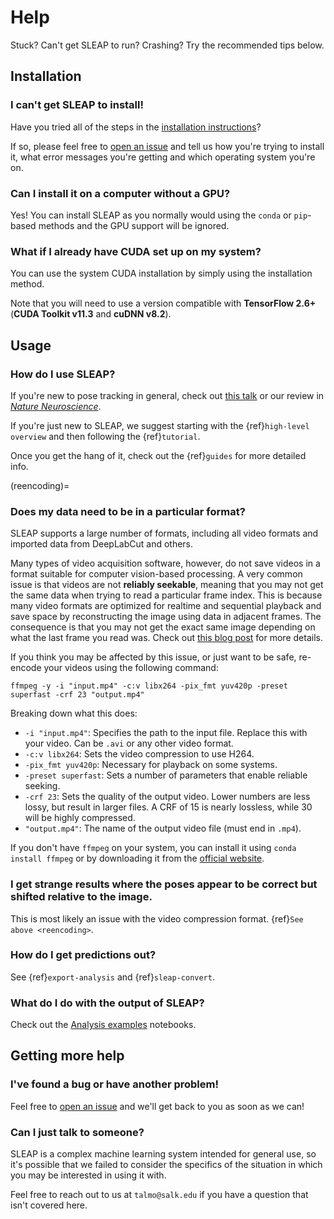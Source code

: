 # Help

Stuck? Can't get SLEAP to run? Crashing? Try the recommended tips below.


## Installation

### I can't get SLEAP to install!

Have you tried all of the steps in the [installation instructions](installation)?

If so, please feel free to [open an issue](https://github.com/talmolab/sleap/issues) and tell us how you're trying to install it, what error messages you're getting and which operating system you're on.

### Can I install it on a computer without a GPU?

Yes! You can install SLEAP as you normally would using the `conda` or `pip`-based methods and the GPU support will be ignored.

### What if I already have CUDA set up on my system?

You can use the system CUDA installation by simply using the [](./installation.md#pip-package) installation method.

Note that you will need to use a version compatible with **TensorFlow 2.6+** (**CUDA Toolkit v11.3** and **cuDNN v8.2**).


## Usage

### How do I use SLEAP?

If you're new to pose tracking in general, check out [this talk](https://cbmm.mit.edu/video/decoding-animal-behavior-through-pose-tracking) or our review in *[Nature Neuroscience](https://rdcu.be/caH3H)*.

If you're just new to SLEAP, we suggest starting with the {ref}`high-level overview` and then following the {ref}`tutorial`.

Once you get the hang of it, check out the {ref}`guides` for more detailed info.

(reencoding)=

### Does my data need to be in a particular format?

SLEAP supports a large number of formats, including all video formats and imported data from DeepLabCut and others.

Many types of video acquisition software, however, do not save videos in a format suitable for computer vision-based processing. A very common issue is that videos are not **reliably seekable**, meaning that you may not get the same data when trying to read a particular frame index. This is because many video formats are optimized for realtime and sequential playback and save space by reconstructing the image using data in adjacent frames. The consequence is that you may not get the exact same image depending on what the last frame you read was. Check out [this blog post](http://blog.loopbio.com/video-io-1-introduction.html) for more details.

If you think you may be affected by this issue, or just want to be safe, re-encode your videos using the following command:

```
ffmpeg -y -i "input.mp4" -c:v libx264 -pix_fmt yuv420p -preset superfast -crf 23 "output.mp4"
```

Breaking down what this does:

- `-i "input.mp4"`: Specifies the path to the input file. Replace this with your video. Can be `.avi` or any other video format.
- `-c:v libx264`: Sets the video compression to use H264.
- `-pix_fmt yuv420p`: Necessary for playback on some systems.
- `-preset superfast`: Sets a number of parameters that enable reliable seeking.
- `-crf 23`: Sets the quality of the output video. Lower numbers are less lossy, but result in larger files. A CRF of 15 is nearly lossless, while 30 will be highly compressed.
- `"output.mp4"`: The name of the output video file (must end in `.mp4`).

If you don't have `ffmpeg` on your system, you can install it using `conda install ffmpeg` or by downloading it from the [official website](https://ffmpeg.org/download.html).

### I get strange results where the poses appear to be correct but shifted relative to the image.

This is most likely an issue with the video compression format. {ref}`See above <reencoding>`.

### How do I get predictions out?

See {ref}`export-analysis` and {ref}`sleap-convert`.

### What do I do with the output of SLEAP?

Check out the [Analysis examples](notebooks/Analysis_examples) notebooks.

## Getting more help

### I've found a bug or have another problem!

Feel free to [open an issue](https://github.com/talmolab/sleap/issues) and we'll get back to you as soon as we can!

### Can I just talk to someone?

SLEAP is a complex machine learning system intended for general use, so it's possible that we failed to consider the specifics of the situation in which you may be interested in using it with.

Feel free to reach out to us at `talmo@salk.edu` if you have a question that isn't covered here.
